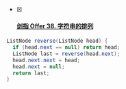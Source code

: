 - [x] #### [剑指 Offer 38. 字符串的排列](https://leetcode-cn.com/problems/zi-fu-chuan-de-pai-lie-lcof/)

```java
ListNode reverse(ListNode head) {
  if (head.next == null) return head;
  ListNode last = reverse(head.next);
  head.next.next = head;
  head.next = null;
  return last;
}
```

